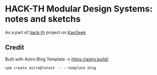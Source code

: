 # HACK-TH Modular Design Systems: notes and sketchs

As a part of [hack-th](https://github.com/kaogeek/hack-th) project on [KaoGeek](https://github.com/kaogeek/)

## Credit

Built with Astro Blog Template -> https://astro.build/

```
npm create astro@latest -- --template blog
```

